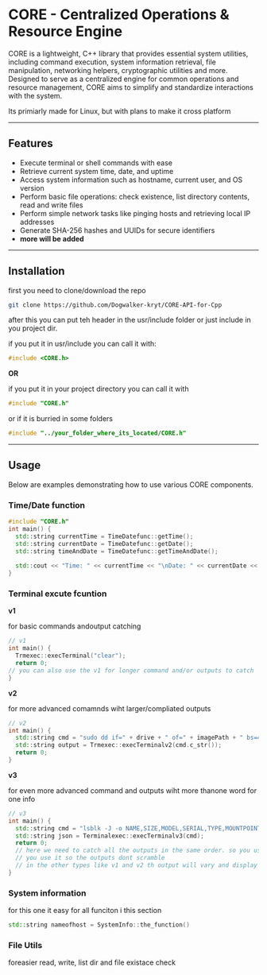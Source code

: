 # CORE - Centralized Operations & Resource Engine

CORE is a lightweight, C++ library that provides essential system utilities, including command execution, system information retrieval, file manipulation, networking helpers, cryptographic utilities and more. Designed to serve as a centralized engine for common operations and resource management, CORE aims to simplify and standardize interactions with the system.

Its primiarly made for Linux, but with plans to make it cross platform

---

## Features

- Execute terminal or shell commands with ease
- Retrieve current system time, date, and uptime
- Access system information such as hostname, current user, and OS version
- Perform basic file operations: check existence, list directory contents, read and write files
- Perform simple network tasks like pinging hosts and retrieving local IP addresses
- Generate SHA-256 hashes and UUIDs for secure identifiers
- **more will be added**

---

## Installation

first you need to clone/download the repo
```sh
git clone https://github.com/Dogwalker-kryt/CORE-API-for-Cpp
```
after this you can put teh header in the usr/include folder or just include in you project dir.

if you put it in usr/include you can call it with:
```cpp
#include <CORE.h>
```
**OR**

if you put it in your project directory you can call it with 
```cpp
#include "CORE.h"
```
or if it is burried in some folders
```cpp
#include "../your_folder_where_its_located/CORE.h"
```
---

## Usage

Below are examples demonstrating how to use various CORE components.

### Time/Date function
```cpp
#include "CORE.h"
int main() {
  std::string currentTime = TimeDatefunc::getTime();
  std::string currentDate = TimeDatefunc::getDate();
  std::string timeAndDate = TimeDatefunc::getTimeAndDate();
  
  std::cout << "Time: " << currentTime << "\nDate: " << currentDate << "\nTime & Date: " << timeAndDate << "\n";
}
```

### Terminal excute fcuntion
**v1**

for basic commands andoutput catching
```cpp
// v1
int main() {
  Trmexec::execTerminal("clear");
  return 0;
// you can also use the v1 for longer command and/or outputs to catch 
}
```
**v2**

for more advanced comamnds wiht larger/compliated outputs
```cpp
// v2
int main() {
  std::string cmd = "sudo dd if=" + drive + " of=" + imagePath + " bs=4M status=progress && sync";
  std::string output = Trmexec::execTerminalv2(cmd.c_str());
  return 0;
}
```
**v3**

for even more advanced command and outputs wiht more thanone word for one info 
```cpp
// v3
int main() {
  std::string cmd = "lsblk -J -o NAME,SIZE,MODEL,SERIAL,TYPE,MOUNTPOINT,VENDOR,FSTYPE,UUID -p " + drive;
  std::string json = Terminalexec::execTerminalv3(cmd);
  return 0;
  // here we need to catch all the outputs in the same order. so you use the v3, because we dont know if the produckt name is somehting like Samsung SSD or just nvme.
  // you use it so the outputs dont scramble
  // in the other types like v1 and v2 th output will vary and display fasle info beause they can only read one output word no 2, 3 or more
}
```

### System information

for this one it easy for all funciton i this section
```cpp
std::string nameofhost = SystemInfo::the_function()
```

### File Utils
foreasier read, write, list dir and file existace check
```cpp

```
